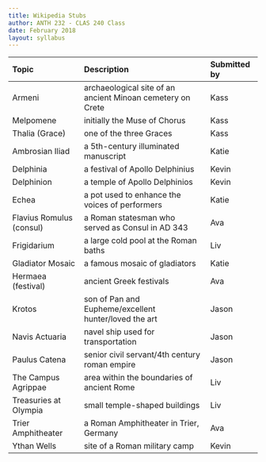 ```yaml
---
title: Wikipedia Stubs
author: ANTH 232 - CLAS 240 Class
date: February 2018
layout: syllabus
---
```


| Topic | Description | Submitted by |
|:---|:---|:---|
Armeni | archaeological site of an ancient Minoan cemetery on Crete | Kass |
Melpomene | initially the Muse of Chorus | Kass |
Thalia (Grace) | one of the three Graces | Kass |
|Ambrosian Iliad | a 5th-century illuminated manuscript| Katie |
|Delphinia | a festival of Apollo Delphinius| Kevin |
|Delphinion | a temple of Apollo Delphinios| Kevin |
|Echea | a pot used to enhance the voices of performers | Katie |
|Flavius Romulus (consul) | a Roman statesman who served as Consul in AD 343| Ava |
|Frigidarium| a large cold pool at the Roman baths| Liv |
|Gladiator Mosaic | a famous mosaic of gladiators| Katie |
|Hermaea (festival) | ancient Greek festivals| Ava |
|Krotos | son of Pan and Eupheme/excellent hunter/loved the art| Jason |
|Navis Actuaria | navel ship used for transportation| Jason |
|Paulus Catena | senior civil servant/4th century roman empire| Jason |
|The Campus Agrippae| area within the boundaries of ancient Rome | Liv |
|Treasuries at Olympia| small temple-shaped buildings | Liv |
|Trier Amphitheater | a Roman Amphitheater in Trier, Germany | Ava |
|Ythan Wells | site of a Roman military camp| Kevin |
